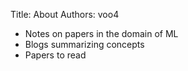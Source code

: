 Title: About
Authors: voo4

- Notes on papers in the domain of ML
- Blogs summarizing concepts
- Papers to read

